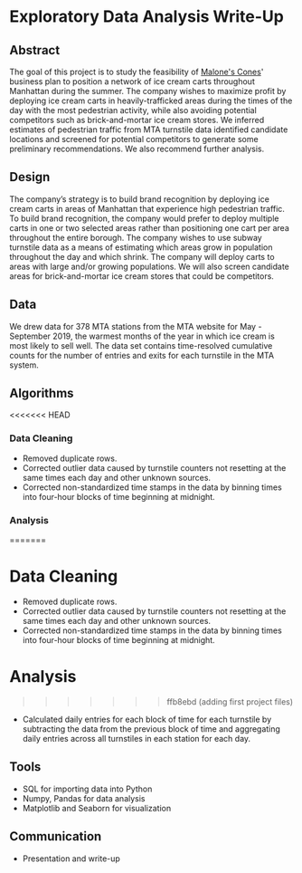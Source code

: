 # Exploratory Data Analysis Write-Up

## Abstract

The goal of this project is to study the feasibility of  [Malone's Cones](https://www.youtube.com/watch?v=a86PkIlWbnM)' business plan to position a network of ice cream carts throughout Manhattan during the summer. The company wishes to maximize profit by deploying ice cream carts in heavily-trafficked areas during the times of the day with the most pedestrian activity, while also avoiding potential competitors such as brick-and-mortar ice cream stores. We inferred estimates of pedestrian traffic from MTA turnstile data identified candidate locations and screened for potential competitors to generate some preliminary recommendations. We also recommend further analysis.

## Design

The company’s strategy is to build brand recognition by deploying ice cream carts in areas of Manhattan that experience high pedestrian traffic. To build brand recognition, the company would prefer to deploy multiple carts in one or two selected areas rather than positioning one cart per area throughout the entire borough. The company wishes to use subway turnstile data as a means of estimating which areas grow in population throughout the day and which shrink. The company will deploy carts to areas with large and/or growing populations. We will also screen candidate areas for brick-and-mortar ice cream stores that could be competitors.

## Data

We drew data for 378 MTA stations from the MTA website for May - September 2019, the warmest months of the year in which ice cream is most likely to sell well. The data set contains time-resolved cumulative counts for the number of entries and exits for each turnstile in the MTA system.

## Algorithms
<<<<<<< HEAD
### Data Cleaning
* Removed duplicate rows.
* Corrected outlier data caused by turnstile counters not resetting at the same times each day and other unknown sources.
* Corrected non-standardized time stamps in the data by binning times into four-hour blocks of time beginning at midnight.
### Analysis
=======
# Data Cleaning
* Removed duplicate rows.
* Corrected outlier data caused by turnstile counters not resetting at the same times each day and other unknown sources.
* Corrected non-standardized time stamps in the data by binning times into four-hour blocks of time beginning at midnight.
# Analysis
>>>>>>> ffb8ebd (adding first project files)
* Calculated daily entries for each block of time for each turnstile by subtracting the data from the previous block of time and aggregating daily entries across all turnstiles in each station for each day.

## Tools

* SQL for importing data into Python
* Numpy, Pandas for data analysis
* Matplotlib and Seaborn for visualization

## Communication
* Presentation and write-up


